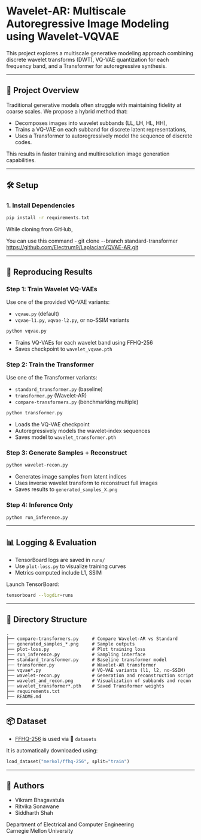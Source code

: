 # Wavelet-AR: Multiscale Autoregressive Image Modeling using Wavelet-VQVAE

This project explores a multiscale generative modeling approach combining discrete wavelet transforms (DWT), VQ-VAE quantization for each frequency band, and a Transformer for autoregressive synthesis.

---

## 📌 Project Overview

Traditional generative models often struggle with maintaining fidelity at coarse scales. We propose a hybrid method that:

- Decomposes images into wavelet subbands (LL, LH, HL, HH),
- Trains a VQ-VAE on each subband for discrete latent representations,
- Uses a Transformer to autoregressively model the sequence of discrete codes.

This results in faster training and multiresolution image generation capabilities.

---

## 🛠️ Setup

### 1. Install Dependencies

```bash
pip install -r requirements.txt
```

While cloning from GitHub, 

You can use this command - git clone --branch standard-transformer https://github.com/Electrum9/LaplacianVQVAE-AR.git

---

## 🧪 Reproducing Results

### Step 1: Train Wavelet VQ-VAEs

Use one of the provided VQ-VAE variants:
- `vqvae.py` (default)
- `vqvae-l1.py`, `vqvae-l2.py`, or no-SSIM variants

```bash
python vqvae.py
```

- Trains VQ-VAEs for each wavelet band using FFHQ-256
- Saves checkpoint to `wavelet_vqvae.pth`

### Step 2: Train the Transformer

Use one of the Transformer variants:
- `standard_transformer.py` (baseline)
- `transformer.py` (Wavelet-AR)
- `compare-transformers.py` (benchmarking multiple)

```bash
python transformer.py
```

- Loads the VQ-VAE checkpoint
- Autoregressively models the wavelet-index sequences
- Saves model to `wavelet_transformer.pth`

### Step 3: Generate Samples + Reconstruct

```bash
python wavelet-recon.py
```

- Generates image samples from latent indices
- Uses inverse wavelet transform to reconstruct full images
- Saves results to `generated_samples_X.png`

### Step 4: Inference Only

```bash
python run_inference.py
```

---

## 📊 Logging & Evaluation

- TensorBoard logs are saved in `runs/`
- Use `plot-loss.py` to visualize training curves
- Metrics computed include L1, SSIM

Launch TensorBoard:
```bash
tensorboard --logdir=runs
```

---

## 📁 Directory Structure

```
.
├── compare-transformers.py     # Compare Wavelet-AR vs Standard
├── generated_samples_*.png     # Sample outputs
├── plot-loss.py                # Plot training loss
├── run_inference.py            # Sampling interface
├── standard_transformer.py     # Baseline transformer model
├── transformer.py              # Wavelet-AR transformer
├── vqvae*.py                   # VQ-VAE variants (l1, l2, no-SSIM)
├── wavelet-recon.py            # Generation and reconstruction script
├── wavelet_and_recon.png       # Visualization of subbands and recon
├── wavelet_transformer*.pth    # Saved Transformer weights
├── requirements.txt
├── README.md
```

---

## 📦 Dataset

- [FFHQ-256](https://huggingface.co/datasets/merkol/ffhq-256) is used via 🤗 `datasets`

It is automatically downloaded using:

```python
load_dataset("merkol/ffhq-256", split="train")
```

---

## 🤝 Authors

- Vikram Bhagavatula
- Ritvika Sonawane
- Siddharth Shah

Department of Electrical and Computer Engineering  
Carnegie Mellon University
